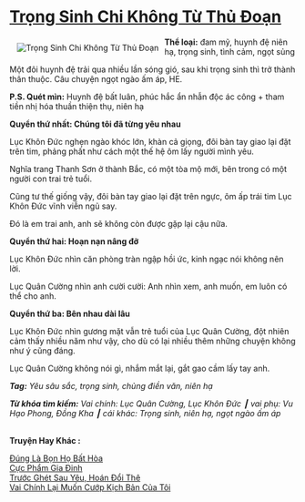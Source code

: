 <a href="https://utruyen.com/trong-sinh-chi-khong-tu-thu-doan/21837/" title="Trọng Sinh Chi Không Từ Thủ Đoạn"><h1>Trọng Sinh Chi Không Từ Thủ Đoạn</h1></a><div style="display:table"><img align="right" style="float: left; padding: 10px;" src="https://utruyen.com/images/story/200x260/trong-sinh-chi-khong-tu-thu-doan.jpg" alt="Trọng Sinh Chi Không Từ Thủ Đoạn"><b>Thể loại:</b> đam mỹ, huynh đệ niên hạ, trọng sinh, tình cảm, ngọt sủng<p></p>Một đôi huynh đệ trải qua nhiều lần sóng gió, sau khi trọng sinh thì trở thành thân thuộc. Câu chuyện ngọt ngào ấm áp, HE.<p></p><b>P.S. Quét mìn:</b> Huynh đệ bất luân, phúc hắc ẩn nhẫn độc ác công + tham tiền nhị hóa thuần thiện thụ, niên hạ<p></p><b>Quyển thứ nhất: Chúng tôi đã từng yêu nhau</b><p></p>Lục Khôn Đức nghẹn ngào khóc lớn, khàn cả giọng, đôi bàn tay giao lại đặt trên tim, phảng phất như cách một thế hệ ôm lấy người mình yêu.<p></p>Nghĩa trang Thanh Sơn ở thành Bắc, có một tòa mộ mới, bên trong có một người con trai trẻ tuổi.<p></p>Cũng tư thế giống vậy, đôi bàn tay giao lại đặt trên ngực, ôm ấp trái tim Lục Khôn Đức vĩnh viễn ngủ say.<p></p>Đó là em trai anh, anh sẽ không còn được gặp lại cậu nữa.<p></p><b>Quyển thứ hai: Hoạn nạn nâng đỡ</b><p></p>Lục Khôn Đức nhìn căn phòng tràn ngập hồi ức, kinh ngạc nói không nên lời.<p></p>Lục Quân Cường nhìn anh cười cười: Anh nhìn xem, anh muốn, em luôn có thể cho anh.<p></p><b>Quyển thứ ba: Bên nhau dài lâu</b><p></p>Lục Khôn Đức nhìn gương mặt vẫn trẻ tuổi của Lục Quân Cường, đột nhiên cảm thấy nhiều năm như vậy, cho dù có lại nhiều thêm những chuyện không như ý cũng đáng.<p></p>Lục Quân Cường không nói gì, nhắm mắt lại, gắt gao cầm lấy tay anh.<p></p><b><i>Tag:</i></b><i> Yêu sâu sắc, trọng sinh, chủng điền văn, niên hạ</i><p></p><i><b>Từ khóa tìm kiếm:</b> Vai chính: Lục Quân Cường, Lục Khôn Đức ┃ vai phụ: Vu Hạo Phong, Đồng Kha ┃ cái khác: Trọng sinh, niên hạ, ngọt ngào ấm áp</i></div><p><br><b>Truyện Hay Khác :</b></p><a href="https://utruyen.com/dung-la-bon-ho-bat-hoa/21822/" alt="Đúng Là Bọn Họ Bất Hòa">Đúng Là Bọn Họ Bất Hòa</a><br/><a href="https://truyenhot2020.wordpress.com/2019/12/11/cuc-pham-gia-dinh/" alt="Cực Phẩm Gia Đinh">Cực Phẩm Gia Đinh</a><br/><a href="https://github.com/quanluxury/ngontinhhot/tree/master/truyenhay/17105/" alt="Trước Ghét Sau Yêu, Hoán Đổi Thê">Trước Ghét Sau Yêu, Hoán Đổi Thê</a><br/><a href="https://dammy2019.blogspot.com/2019/11/vai-chinh-lai-muon-cuop-kich-ban-cua-toi.html" alt="Vai Chính Lại Muốn Cướp Kịch Bản Của Tôi">Vai Chính Lại Muốn Cướp Kịch Bản Của Tôi</a><br/>